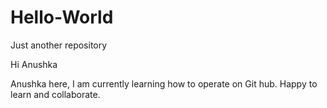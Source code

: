 # Hello-World
Just another repository

Hi Anushka

Anushka here, I am currently learning how to operate on Git hub.
Happy to learn and collaborate.
